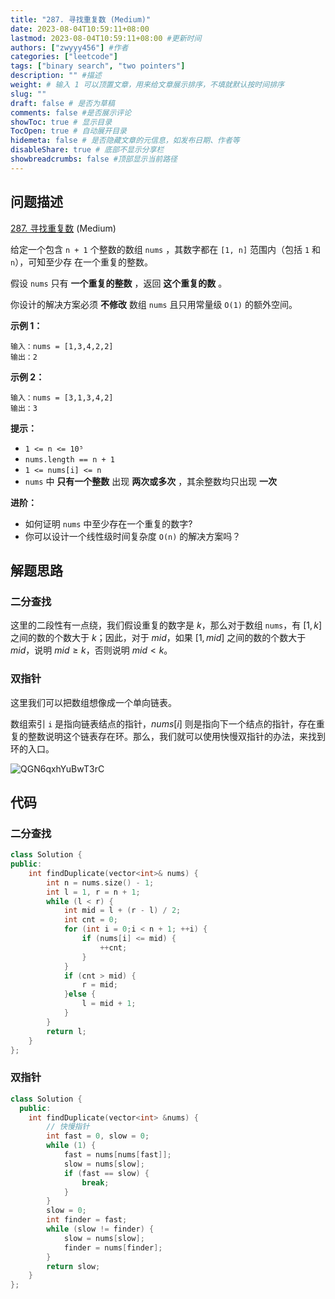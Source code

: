```yaml
---
title: "287. 寻找重复数 (Medium)"
date: 2023-08-04T10:59:11+08:00
lastmod: 2023-08-04T10:59:11+08:00 #更新时间
authors: ["zwyyy456"] #作者
categories: ["leetcode"]
tags: ["binary search", "two pointers"]
description: "" #描述
weight: # 输入 1 可以顶置文章，用来给文章展示排序，不填就默认按时间排序
slug: ""
draft: false # 是否为草稿
comments: false #是否展示评论
showToc: true # 显示目录
TocOpen: true # 自动展开目录
hidemeta: false # 是否隐藏文章的元信息，如发布日期、作者等
disableShare: true # 底部不显示分享栏
showbreadcrumbs: false #顶部显示当前路径
---
```

## 问题描述

[287. 寻找重复数][link] (Medium)

[link]: https://leetcode.cn/problems/find-the-duplicate-number/

给定一个包含 `n + 1` 个整数的数组 `nums` ，其数字都在 `[1, n]` 范围内（包括 `1` 和 `n`），可知至少存
在一个重复的整数。

假设 `nums` 只有 **一个重复的整数** ，返回 **这个重复的数** 。

你设计的解决方案必须 **不修改** 数组 `nums` 且只用常量级 `O(1)` 的额外空间。

**示例 1：**

```
输入：nums = [1,3,4,2,2]
输出：2

```

**示例 2：**

```
输入：nums = [3,1,3,4,2]
输出：3

```

**提示：**

- `1 <= n <= 10⁵`
- `nums.length == n + 1`
- `1 <= nums[i] <= n`
- `nums` 中 **只有一个整数** 出现 **两次或多次** ，其余整数均只出现 **一次**

**进阶：**

- 如何证明 `nums` 中至少存在一个重复的数字?
- 你可以设计一个线性级时间复杂度 `O(n)` 的解决方案吗？

## 解题思路

### 二分查找

这里的二段性有一点绕，我们假设重复的数字是 $k$，那么对于数组 `nums`，有 $[1, k]$ 之间的数的个数大于 $k$；因此，对于 $mid$，如果 $[1, mid]$ 之间的数的个数大于 $mid$，说明 $mid \geq k$，否则说明 $mid < k$。

### 双指针

这里我们可以把数组想像成一个单向链表。

数组索引 `i` 是指向链表结点的指针，$nums[i]$ 则是指向下一个结点的指针，存在重复的整数说明这个链表存在环。那么，我们就可以使用快慢双指针的办法，来找到环的入口。

![QGN6qxhYuBwT3rC](https://pic-upyun.zwyyy456.tech/smms/2023-12-26-065554.jpg)

## 代码

### 二分查找

```cpp
class Solution {
public:
    int findDuplicate(vector<int>& nums) {
        int n = nums.size() - 1;
        int l = 1, r = n + 1;
        while (l < r) {
            int mid = l + (r - l) / 2;
            int cnt = 0;
            for (int i = 0;i < n + 1; ++i) {
                if (nums[i] <= mid) {
                    ++cnt;
                }
            }
            if (cnt > mid) {
                r = mid;
            }else {
                l = mid + 1;
            }
        }
        return l;
    }
};
```

### 双指针

```cpp
class Solution {
  public:
    int findDuplicate(vector<int> &nums) {
        // 快慢指针
        int fast = 0, slow = 0;
        while (1) {
            fast = nums[nums[fast]];
            slow = nums[slow];
            if (fast == slow) {
                break;
            }
        }
        slow = 0;
        int finder = fast;
        while (slow != finder) {
            slow = nums[slow];
            finder = nums[finder];
        }
        return slow;
    }
};
```